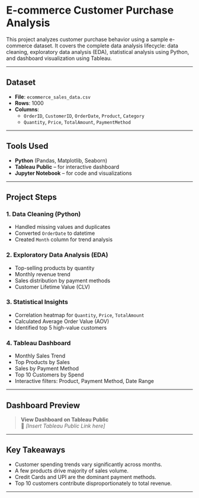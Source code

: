 #  E-commerce Customer Purchase Analysis

This project analyzes customer purchase behavior using a sample e-commerce dataset. It covers the complete data analysis lifecycle: data cleaning, exploratory data analysis (EDA), statistical analysis using Python, and dashboard visualization using Tableau.

---

##  Dataset

- **File**: `ecommerce_sales_data.csv`
- **Rows**: 1000
- **Columns**:
  - `OrderID`, `CustomerID`, `OrderDate`, `Product`, `Category`
  - `Quantity`, `Price`, `TotalAmount`, `PaymentMethod`

---

##  Tools Used

- **Python** (Pandas, Matplotlib, Seaborn)
- **Tableau Public** – for interactive dashboard
- **Jupyter Notebook** – for code and visualizations

---

##  Project Steps

### 1. Data Cleaning (Python)
- Handled missing values and duplicates
- Converted `OrderDate` to datetime
- Created `Month` column for trend analysis

### 2. Exploratory Data Analysis (EDA)
- Top-selling products by quantity
- Monthly revenue trend
- Sales distribution by payment methods
- Customer Lifetime Value (CLV)

### 3. Statistical Insights
- Correlation heatmap for `Quantity`, `Price`, `TotalAmount`
- Calculated Average Order Value (AOV)
- Identified top 5 high-value customers

### 4. Tableau Dashboard
-  Monthly Sales Trend  
-  Top Products by Sales  
-  Sales by Payment Method  
-  Top 10 Customers by Spend  
- Interactive filters: Product, Payment Method, Date Range

---

##  Dashboard Preview

> **View Dashboard on Tableau Public**  
🔗 *[Insert Tableau Public Link here]*

---

##  Key Takeaways

- Customer spending trends vary significantly across months.
- A few products drive majority of sales volume.
- Credit Cards and UPI are the dominant payment methods.
- Top 10 customers contribute disproportionately to total revenue.

---
